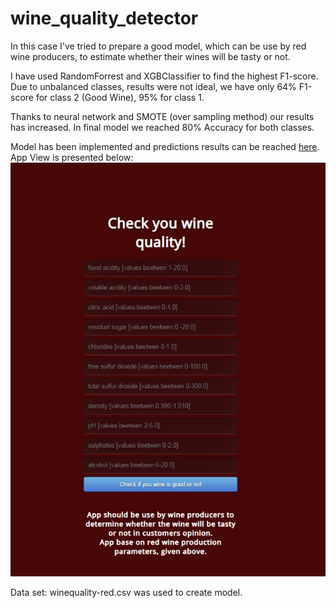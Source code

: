 # wine_quality_detector

In this case I've tried to prepare a good model, which can be use by red wine producers, to estimate whether their wines will be tasty or not.

I have used RandomForrest and XGBClassifier to find the highest F1-score.  
Due to unbalanced classes, results were not ideal, we have only 64% F1-score for class 2 (Good Wine), 95% for class 1.  

Thanks to neural network and SMOTE (over sampling method) our results has increased.
In final model we reached 80% Accuracy for both classes.

Model has been implemented and predictions results can be reached [here](https://wine-quality-app-1.herokuapp.com).  
App View is presented below:  
![app](images/app_view.jpg)


Data set: winequality-red.csv was used to create model.

